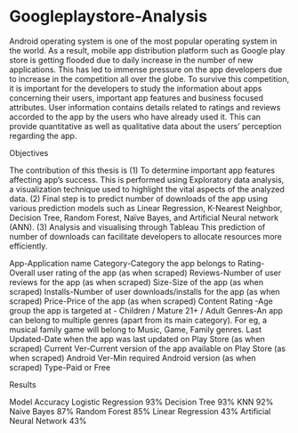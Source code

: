 # Googleplaystore-Analysis

Android operating system is one of the most popular operating system in the world. As a result, mobile app distribution platform such as Google play store is getting flooded due to daily increase in the number of new applications. 
This has led to immense pressure on the app developers due to increase in the competition all over the globe. 
To survive this competition, it is important for the developers to study the information about apps concerning their users, important app features and business focused attributes. 
User information contains details related to ratings and reviews accorded to the app by the users who have already used it. 
This can provide quantitative as well as qualitative data about the users’ perception regarding the app. 

Objectives  

The contribution of this thesis is 
(1) To determine important app features affecting app’s success. This is performed using Exploratory data analysis, a visualization technique used to highlight the vital aspects of the analyzed data.
(2) Final step is to predict number of downloads of the app using various prediction models such as Linear Regression, K-Nearest Neighbor, Decision Tree, Random Forest, Naïve Bayes, and Artificial Neural network (ANN).
(3) Analysis and visualising through Tableau
This prediction of number of downloads can facilitate developers to allocate resources more efficiently.

 App-Application name
Category-Category the app belongs to
Rating-Overall user rating of the app (as when scraped)
Reviews-Number of user reviews for the app (as when scraped)
Size-Size of the app (as when scraped)
Installs-Number of user downloads/installs for the app (as when scraped)
Price-Price of the app (as when scraped)
Content Rating -Age group the app is targeted at - Children / Mature 21+ / Adult
Genres-An app can belong to multiple genres (apart from its main category). For eg, a musical family game will belong to Music, Game, Family genres.
Last Updated-Date when the app was last updated on Play Store (as when scraped)
Current Ver-Current version of the app available on Play Store (as when scraped)
Android Ver-Min required Android version (as when scraped)
Type-Paid or Free


Results    

Model                  Accuracy
Logistic Regression     93%
Decision Tree           93%
KNN                     92%
Naive Bayes             87%
Random Forest           85%
Linear Regression       43%
Artificial Neural 
Network                 43%



